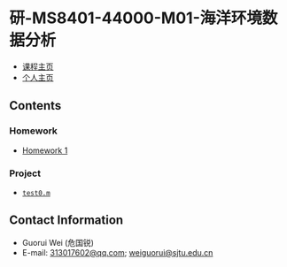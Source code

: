 # 研-MS8401-44000-M01-海洋环境数据分析

- [课程主页](https://grwei.github.io/SJTU_2021-2022-2_MS8401/)
- [个人主页](https://grwei.github.io/)

## Contents

### Homework

- [Homework 1](https://grwei.github.io/SJTU_2021-2022-2_MS8401/hw1_危国锐_120034910021.pdf)

### Project

- [`test0.m`](https://github.com/grwei/SJTU_2021-2022-2_MS8401/tree/main/project/src/test0.m)

## Contact Information

- Guorui Wei (危国锐)
- E-mail: 313017602@qq.com; weiguorui@sjtu.edu.cn
